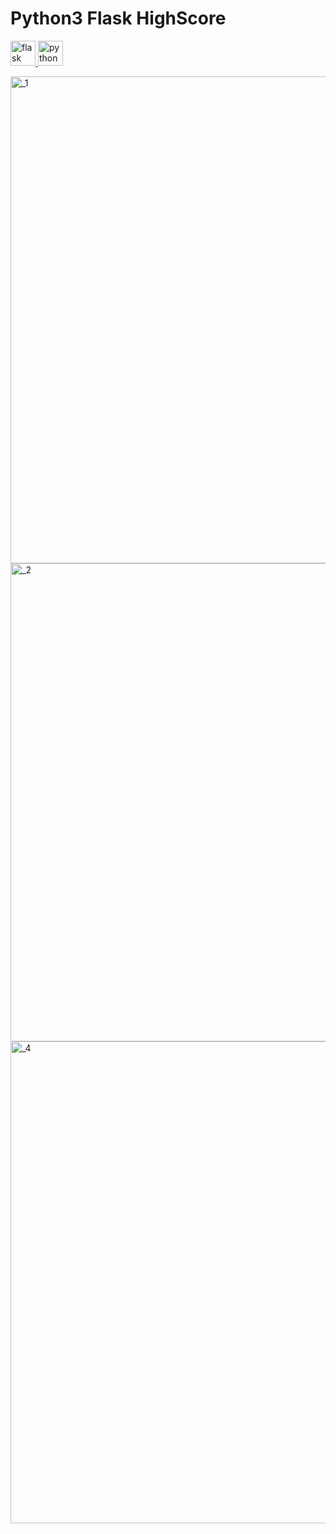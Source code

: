 


# Python3 Flask HighScore






<p align="left"> <a href="https://flask.palletsprojects.com/" target="_blank"> <img src="https://www.vectorlogo.zone/logos/pocoo_flask/pocoo_flask-icon.svg" alt="flask" width="40" height="40"/> </a> <a href="https://www.python.org" target="_blank"> <img src="https://devicons.github.io/devicon/devicon.git/icons/python/python-original.svg" alt="python" width="40" height="40"/> </a> </p>


<img width="779" alt="_1" src="https://user-images.githubusercontent.com/51826786/98977486-b4139080-2529-11eb-9749-eec9ca233ae5.PNG">
<img width="765" alt="_2" src="https://user-images.githubusercontent.com/51826786/98977474-b1b13680-2529-11eb-8a27-21b9e021f795.PNG">
<img width="771" alt="_4" src="https://user-images.githubusercontent.com/51826786/98977480-b37afa00-2529-11eb-9a1c-2fc8710bebb3.PNG">
